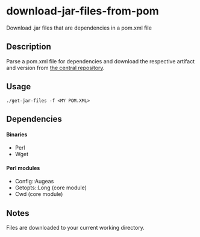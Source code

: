 # download-jar-files-from-pom
Download .jar files that are dependencies in a pom.xml file

## Description

Parse a pom.xml file for dependencies and download the respective artifact and version from [the central repository](http://central.sonatype.org).

## Usage

```
./get-jar-files -f <MY POM.XML>
```

## Dependencies

#### Binaries
- Perl
- Wget

#### Perl modules
- Config::Augeas
- Getopts::Long (core module)
- Cwd (core module)

## Notes

Files are downloaded to your current working directory.

